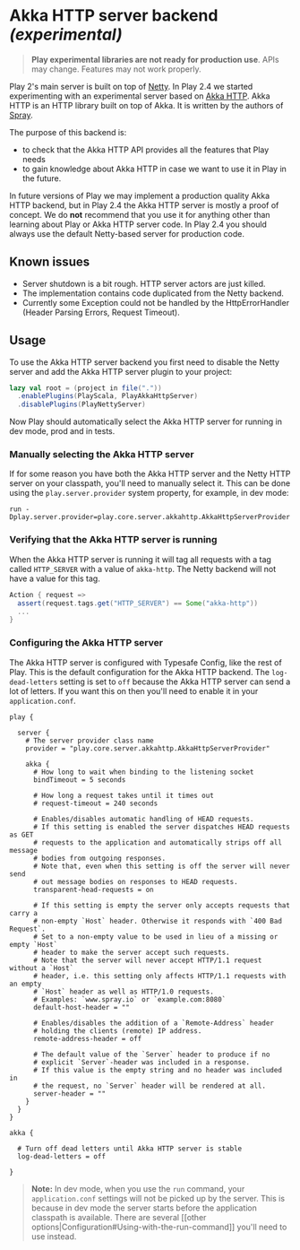 <!--- Copyright (C) 2009-2016 Lightbend Inc. <https://www.lightbend.com> -->
# Akka HTTP server backend _(experimental)_

> **Play experimental libraries are not ready for production use**. APIs may change. Features may not work properly.

Play 2's main server is built on top of [Netty](http://netty.io/). In Play 2.4 we started experimenting with an experimental server based on [Akka HTTP](http://doc.akka.io/docs/akka/2.4.4/scala/http/index.html). Akka HTTP is an HTTP library built on top of Akka. It is written by the authors of [Spray](http://spray.io/).

The purpose of this backend is:

* to check that the Akka HTTP API provides all the features that Play needs
* to gain knowledge about Akka HTTP in case we want to use it in Play in the future.

In future versions of Play we may implement a production quality Akka HTTP backend, but in Play 2.4 the Akka HTTP server is mostly a proof of concept. We do **not** recommend that you use it for anything other than learning about Play or Akka HTTP server code. In Play 2.4 you should always use the default Netty-based server for production code.

## Known issues

* Server shutdown is a bit rough. HTTP server actors are just killed.
* The implementation contains code duplicated from the Netty backend.
* Currently some Exception could not be handled by the HttpErrorHandler (Header Parsing Errors, Request Timeout).

## Usage

To use the Akka HTTP server backend you first need to disable the Netty server and add the Akka HTTP server plugin to your project:

```scala
lazy val root = (project in file("."))
  .enablePlugins(PlayScala, PlayAkkaHttpServer)
  .disablePlugins(PlayNettyServer)
```

Now Play should automatically select the Akka HTTP server for running in dev mode, prod and in tests.

### Manually selecting the Akka HTTP server

If for some reason you have both the Akka HTTP server and the Netty HTTP server on your classpath, you'll need to manually select it.  This can be done using the `play.server.provider` system property, for example, in dev mode:

```
run -Dplay.server.provider=play.core.server.akkahttp.AkkaHttpServerProvider
```

### Verifying that the Akka HTTP server is running

When the Akka HTTP server is running it will tag all requests with a tag called `HTTP_SERVER` with a value of `akka-http`. The Netty backend will not have a value for this tag.

```scala
Action { request =>
  assert(request.tags.get("HTTP_SERVER") == Some("akka-http"))
  ...
}
```

### Configuring the Akka HTTP server

The Akka HTTP server is configured with Typesafe Config, like the rest of Play. This is the default configuration for the Akka HTTP backend. The `log-dead-letters` setting is set to `off` because the Akka HTTP server can send a lot of letters. If you want this on then you'll need to enable it in your `application.conf`.

```
play {

  server {
    # The server provider class name
    provider = "play.core.server.akkahttp.AkkaHttpServerProvider"

    akka {
      # How long to wait when binding to the listening socket
      bindTimeout = 5 seconds

      # How long a request takes until it times out
      # request-timeout = 240 seconds

      # Enables/disables automatic handling of HEAD requests.
      # If this setting is enabled the server dispatches HEAD requests as GET
      # requests to the application and automatically strips off all message
      # bodies from outgoing responses.
      # Note that, even when this setting is off the server will never send
      # out message bodies on responses to HEAD requests.
      transparent-head-requests = on

      # If this setting is empty the server only accepts requests that carry a
      # non-empty `Host` header. Otherwise it responds with `400 Bad Request`.
      # Set to a non-empty value to be used in lieu of a missing or empty `Host`
      # header to make the server accept such requests.
      # Note that the server will never accept HTTP/1.1 request without a `Host`
      # header, i.e. this setting only affects HTTP/1.1 requests with an empty
      # `Host` header as well as HTTP/1.0 requests.
      # Examples: `www.spray.io` or `example.com:8080`
      default-host-header = ""

      # Enables/disables the addition of a `Remote-Address` header
      # holding the clients (remote) IP address.
      remote-address-header = off

      # The default value of the `Server` header to produce if no
      # explicit `Server`-header was included in a response.
      # If this value is the empty string and no header was included in
      # the request, no `Server` header will be rendered at all.
      server-header = ""
    }
  }
}

akka {

  # Turn off dead letters until Akka HTTP server is stable
  log-dead-letters = off

}
```

> **Note:** In dev mode, when you use the `run` command, your `application.conf` settings will not be picked up by the server. This is because in dev mode the server starts before the application classpath is available. There are several [[other options|Configuration#Using-with-the-run-command]] you'll need to use instead.

